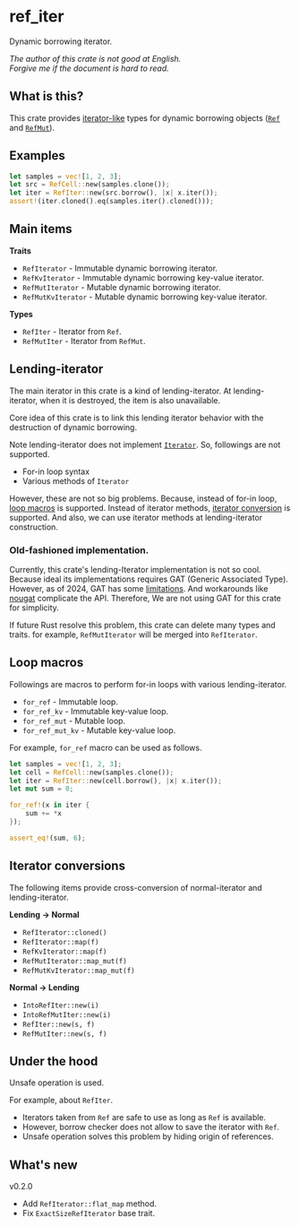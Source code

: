 ref_iter
===

Dynamic borrowing iterator.

*The author of this crate is not good at English.*  
*Forgive me if the document is hard to read.*

## What is this?

This crate provides [iterator-like](#lending-iterator) types
for dynamic borrowing objects ([`Ref`] and [`RefMut`]).

[`Ref`]:https://doc.rust-lang.org/core/cell/struct.Ref.html
[`RefMut`]:https://doc.rust-lang.org/core/cell/struct.RefMut.html

## Examples

```rust
let samples = vec![1, 2, 3];
let src = RefCell::new(samples.clone());
let iter = RefIter::new(src.borrow(), |x| x.iter());
assert!(iter.cloned().eq(samples.iter().cloned()));
```

## Main items

**Traits**
* `RefIterator` - Immutable dynamic borrowing iterator.
* `RefKvIterator` - Immutable dynamic borrowing key-value iterator.
* `RefMutIterator` - Mutable dynamic borrowing iterator.
* `RefMutKvIterator` - Mutable dynamic borrowing key-value iterator.

**Types**
* `RefIter` - Iterator from `Ref`.
* `RefMutIter` - Iterator from `RefMut`.

## Lending-iterator

The main iterator in this crate is a kind of lending-iterator.
At lending-iterator, when it is destroyed, the item is also unavailable.

Core idea of this crate is to link this lending iterator behavior
with the destruction of dynamic borrowing.

Note lending-iterator does not implement [`Iterator`].
So, followings are not supported.

* For-in loop syntax 
* Various methods of `Iterator` 

However, these are not so big problems. Because, instead of for-in loop,
[loop macros](#loop-macros) is supported. Instead of iterator methods,
[iterator conversion](#iterator-conversion) is supported. And also,
we can use iterator methods at lending-iterator construction.

[`Iterator`]:https://doc.rust-lang.org/core/iter/trait.Iterator.html

### Old-fashioned implementation.

Currently, this crate's lending-Iterator implementation is not so cool.
Because ideal its implementations requires GAT (Generic Associated Type).
However, as of 2024, GAT has some [limitations][gat-issue]. And workarounds
like [nougat] complicate the API. Therefore, We are not using GAT for this
crate for simplicity.

If future Rust resolve this problem, this crate can delete many types and
traits. for example, `RefMutIterator` will be merged into `RefIterator`.

[gat-issue]:https://blog.rust-lang.org/2022/10/28/gats-stabilization.html
[nougat]:https://crates.io/crates/nougat

## Loop macros

Followings are macros to perform for-in loops with various lending-iterator.

* `for_ref` - Immutable loop.
* `for_ref_kv` - Immutable key-value loop.
* `for_ref_mut` - Mutable loop.
* `for_ref_mut_kv` - Mutable key-value loop.

For example, `for_ref` macro can be used as follows.

```rust
let samples = vec![1, 2, 3];
let cell = RefCell::new(samples.clone());
let iter = RefIter::new(cell.borrow(), |x| x.iter());
let mut sum = 0;

for_ref!(x in iter {
    sum += *x
});

assert_eq!(sum, 6);
```

## Iterator conversions

The following items provide cross-conversion of normal-iterator
and lending-iterator.

**Lending -> Normal**
* `RefIterator::cloned()`
* `RefIterator::map(f)`
* `RefKvIterator::map(f)`
* `RefMutIterator::map_mut(f)`
* `RefMutKvIterator::map_mut(f)`

**Normal -> Lending**
* `IntoRefIter::new(i)`
* `IntoRefMutIter::new(i)`
* `RefIter::new(s, f)`
* `RefMutIter::new(s, f)`

## Under the hood

Unsafe operation is used.

For example, about `RefIter`.

* Iterators taken from `Ref` are safe to use as long as `Ref` is available.
* However, borrow checker does not allow to save the iterator with `Ref`.
* Unsafe operation solves this problem by hiding origin of references.

## What's new

v0.2.0

* Add `RefIterator::flat_map` method.
* Fix `ExactSizeRefIterator` base trait.
